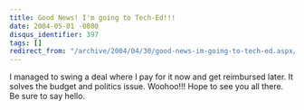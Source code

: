 ```yaml
---
title: Good News! I'm going to Tech-Ed!!!
date: 2004-05-01 -0800
disqus_identifier: 397
tags: []
redirect_from: "/archive/2004/04/30/good-news-im-going-to-tech-ed.aspx/"
---
```


I managed to swing a deal where I pay for it now and get reimbursed
later. It solves the budget and politics issue. Woohoo!!! Hope to see
you all there. Be sure to say hello.

